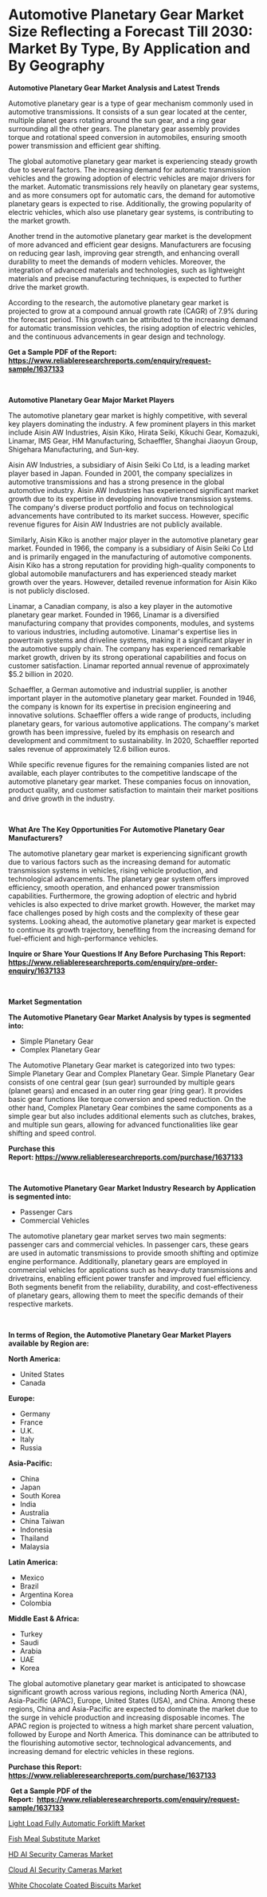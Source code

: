 <p><h1>Automotive Planetary Gear Market Size Reflecting a Forecast Till 2030: Market By Type, By Application and By Geography</h1></p><p><strong>Automotive Planetary Gear Market Analysis and Latest Trends</strong></p>
<p><p>Automotive planetary gear is a type of gear mechanism commonly used in automotive transmissions. It consists of a sun gear located at the center, multiple planet gears rotating around the sun gear, and a ring gear surrounding all the other gears. The planetary gear assembly provides torque and rotational speed conversion in automobiles, ensuring smooth power transmission and efficient gear shifting.</p><p>The global automotive planetary gear market is experiencing steady growth due to several factors. The increasing demand for automatic transmission vehicles and the growing adoption of electric vehicles are major drivers for the market. Automatic transmissions rely heavily on planetary gear systems, and as more consumers opt for automatic cars, the demand for automotive planetary gears is expected to rise. Additionally, the growing popularity of electric vehicles, which also use planetary gear systems, is contributing to the market growth.</p><p>Another trend in the automotive planetary gear market is the development of more advanced and efficient gear designs. Manufacturers are focusing on reducing gear lash, improving gear strength, and enhancing overall durability to meet the demands of modern vehicles. Moreover, the integration of advanced materials and technologies, such as lightweight materials and precise manufacturing techniques, is expected to further drive the market growth.</p><p>According to the research, the automotive planetary gear market is projected to grow at a compound annual growth rate (CAGR) of 7.9% during the forecast period. This growth can be attributed to the increasing demand for automatic transmission vehicles, the rising adoption of electric vehicles, and the continuous advancements in gear design and technology.</p></p>
<p><strong>Get a Sample PDF of the Report:&nbsp; <a href="https://www.reliableresearchreports.com/enquiry/request-sample/1637133">https://www.reliableresearchreports.com/enquiry/request-sample/1637133</a></strong></p>
<p>&nbsp;</p>
<p><strong>Automotive Planetary Gear Major Market Players</strong></p>
<p><p>The automotive planetary gear market is highly competitive, with several key players dominating the industry. A few prominent players in this market include Aisin AW Industries, Aisin Kiko, Hirata Seiki, Kikuchi Gear, Komazuki, Linamar, IMS Gear, HM Manufacturing, Schaeffler, Shanghai Jiaoyun Group, Shigehara Manufacturing, and Sun-key.</p><p>Aisin AW Industries, a subsidiary of Aisin Seiki Co Ltd, is a leading market player based in Japan. Founded in 2001, the company specializes in automotive transmissions and has a strong presence in the global automotive industry. Aisin AW Industries has experienced significant market growth due to its expertise in developing innovative transmission systems. The company's diverse product portfolio and focus on technological advancements have contributed to its market success. However, specific revenue figures for Aisin AW Industries are not publicly available.</p><p>Similarly, Aisin Kiko is another major player in the automotive planetary gear market. Founded in 1966, the company is a subsidiary of Aisin Seiki Co Ltd and is primarily engaged in the manufacturing of automotive components. Aisin Kiko has a strong reputation for providing high-quality components to global automobile manufacturers and has experienced steady market growth over the years. However, detailed revenue information for Aisin Kiko is not publicly disclosed.</p><p>Linamar, a Canadian company, is also a key player in the automotive planetary gear market. Founded in 1966, Linamar is a diversified manufacturing company that provides components, modules, and systems to various industries, including automotive. Linamar's expertise lies in powertrain systems and driveline systems, making it a significant player in the automotive supply chain. The company has experienced remarkable market growth, driven by its strong operational capabilities and focus on customer satisfaction. Linamar reported annual revenue of approximately $5.2 billion in 2020.</p><p>Schaeffler, a German automotive and industrial supplier, is another important player in the automotive planetary gear market. Founded in 1946, the company is known for its expertise in precision engineering and innovative solutions. Schaeffler offers a wide range of products, including planetary gears, for various automotive applications. The company's market growth has been impressive, fueled by its emphasis on research and development and commitment to sustainability. In 2020, Schaeffler reported sales revenue of approximately 12.6 billion euros.</p><p>While specific revenue figures for the remaining companies listed are not available, each player contributes to the competitive landscape of the automotive planetary gear market. These companies focus on innovation, product quality, and customer satisfaction to maintain their market positions and drive growth in the industry.</p></p>
<p>&nbsp;</p>
<p><strong>What Are The Key Opportunities For Automotive Planetary Gear Manufacturers?</strong></p>
<p><p>The automotive planetary gear market is experiencing significant growth due to various factors such as the increasing demand for automatic transmission systems in vehicles, rising vehicle production, and technological advancements. The planetary gear system offers improved efficiency, smooth operation, and enhanced power transmission capabilities. Furthermore, the growing adoption of electric and hybrid vehicles is also expected to drive market growth. However, the market may face challenges posed by high costs and the complexity of these gear systems. Looking ahead, the automotive planetary gear market is expected to continue its growth trajectory, benefiting from the increasing demand for fuel-efficient and high-performance vehicles.</p></p>
<p><strong>Inquire or Share Your Questions If Any Before Purchasing This Report: <a href="https://www.reliableresearchreports.com/enquiry/pre-order-enquiry/1637133">https://www.reliableresearchreports.com/enquiry/pre-order-enquiry/1637133</a></strong></p>
<p>&nbsp;</p>
<p><strong>Market Segmentation</strong></p>
<p><strong>The Automotive Planetary Gear Market Analysis by types is segmented into:</strong></p>
<p><ul><li>Simple Planetary Gear</li><li>Complex Planetary Gear</li></ul></p>
<p><p>The Automotive Planetary Gear market is categorized into two types: Simple Planetary Gear and Complex Planetary Gear. Simple Planetary Gear consists of one central gear (sun gear) surrounded by multiple gears (planet gears) and encased in an outer ring gear (ring gear). It provides basic gear functions like torque conversion and speed reduction. On the other hand, Complex Planetary Gear combines the same components as a simple gear but also includes additional elements such as clutches, brakes, and multiple sun gears, allowing for advanced functionalities like gear shifting and speed control.</p></p>
<p><strong>Purchase this Report:&nbsp;<a href="https://www.reliableresearchreports.com/purchase/1637133">https://www.reliableresearchreports.com/purchase/1637133</a></strong></p>
<p>&nbsp;</p>
<p><strong>The Automotive Planetary Gear Market Industry Research by Application is segmented into:</strong></p>
<p><ul><li>Passenger Cars</li><li>Commercial Vehicles</li></ul></p>
<p><p>The automotive planetary gear market serves two main segments: passenger cars and commercial vehicles. In passenger cars, these gears are used in automatic transmissions to provide smooth shifting and optimize engine performance. Additionally, planetary gears are employed in commercial vehicles for applications such as heavy-duty transmissions and drivetrains, enabling efficient power transfer and improved fuel efficiency. Both segments benefit from the reliability, durability, and cost-effectiveness of planetary gears, allowing them to meet the specific demands of their respective markets.</p></p>
<p>&nbsp;</p>
<p><strong>In terms of Region, the Automotive Planetary Gear Market Players available by Region are:</strong></p>
<p>
    <p> <strong> North America: </strong>
        <ul>
            <li>United States</li>
            <li>Canada</li>
        </ul>
        </p> 
    <p> <strong> Europe: </strong>
        <ul>
            <li>Germany</li>
            <li>France</li>
            <li>U.K.</li>
            <li>Italy</li>
            <li>Russia</li>
        </ul>
        </p> 
    <p> <strong> Asia-Pacific: </strong>
        <ul>
            <li>China</li>
            <li>Japan</li>
            <li>South Korea</li>
            <li>India</li>
            <li>Australia</li>
            <li>China Taiwan</li>
            <li>Indonesia</li>
            <li>Thailand</li>
            <li>Malaysia</li>
        </ul>
        </p> 
    <p> <strong> Latin America: </strong>
        <ul>
            <li>Mexico</li>
            <li>Brazil</li>
            <li>Argentina Korea</li>
            <li>Colombia</li>
        </ul>
        </p> 
    <p> <strong> Middle East & Africa: </strong>
        <ul>
            <li>Turkey</li>
            <li>Saudi</li>
            <li>Arabia</li>
            <li>UAE</li>
            <li>Korea</li>
        </ul>
    </p>
    </p>
<p><p>The global automotive planetary gear market is anticipated to showcase significant growth across various regions, including North America (NA), Asia-Pacific (APAC), Europe, United States (USA), and China. Among these regions, China and Asia-Pacific are expected to dominate the market due to the surge in vehicle production and increasing disposable incomes. The APAC region is projected to witness a high market share percent valuation, followed by Europe and North America. This dominance can be attributed to the flourishing automotive sector, technological advancements, and increasing demand for electric vehicles in these regions.</p></p>
<p><strong>Purchase this Report: <a href="https://www.reliableresearchreports.com/purchase/1637133">https://www.reliableresearchreports.com/purchase/1637133</a></strong></p>
<p>&nbsp;<strong>Get a Sample PDF of the Report:&nbsp;&nbsp;<a href="https://www.reliableresearchreports.com/enquiry/request-sample/1637133">https://www.reliableresearchreports.com/enquiry/request-sample/1637133</a></strong></p>
<p><strong></strong></p>
<p><p><a href="https://www.linkedin.com/pulse/light-load-fully-automatic-forklift-market-insights-players-fdtxe/">Light Load Fully Automatic Forklift Market</a></p><p><a href="https://medium.com/@jasperkuhic2023/fish-meal-substitute-market-size-growth-forecast-2023-2030-f221844e8090">Fish Meal Substitute Market</a></p><p><a href="https://www.linkedin.com/pulse/hd-ai-security-cameras-market-size-growth-forecast-from-2023-zvfje/">HD AI Security Cameras Market</a></p><p><a href="https://www.linkedin.com/pulse/cloud-ai-security-cameras-market-size-2023-2030-global-industrial-krvye/">Cloud AI Security Cameras Market</a></p><p><a href="https://medium.com/@nicosmitham/white-chocolate-coated-biscuits-market-size-growth-forecast-2023-2030-55e7659d9b33">White Chocolate Coated Biscuits Market</a></p></p>